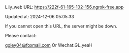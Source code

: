 Lily_web URL: https://222f-61-165-102-156.ngrok-free.app

Updated at: 2024-12-06 05:05:33

If you cannot open this URL, the server might be down.

Please contact: 

goley04@foxmail.com Or Wechat:GL_yeaH